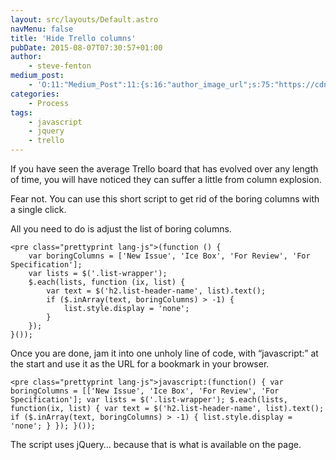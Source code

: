 ```yaml
---
layout: src/layouts/Default.astro
navMenu: false
title: 'Hide Trello columns'
pubDate: 2015-08-07T07:30:57+01:00
author:
    - steve-fenton
medium_post:
    - 'O:11:"Medium_Post":11:{s:16:"author_image_url";s:75:"https://cdn-images-1.medium.com/fit/c/400/400/1*eXkhfEuF41g5W_xnc_ydLA.jpeg";s:10:"author_url";s:38:"https://medium.com/@steve.fenton.co.uk";s:11:"byline_name";N;s:12:"byline_email";N;s:10:"cross_link";s:3:"yes";s:2:"id";s:12:"1e11e678a302";s:21:"follower_notification";s:3:"yes";s:7:"license";s:19:"all-rights-reserved";s:14:"publication_id";s:2:"-1";s:6:"status";s:5:"draft";s:3:"url";s:51:"https://medium.com/@steve.fenton.co.uk/1e11e678a302";}'
categories:
    - Process
tags:
    - javascript
    - jquery
    - trello
---
```


If you have seen the average Trello board that has evolved over any length of time, you will have noticed they can suffer a little from column explosion.

Fear not. You can use this short script to get rid of the boring columns with a single click.

All you need to do is adjust the list of boring columns.

```
<pre class="prettyprint lang-js">(function () {
    var boringColumns = ['New Issue', 'Ice Box', 'For Review', 'For Specification'];
    var lists = $('.list-wrapper');
    $.each(lists, function (ix, list) {
        var text = $('h2.list-header-name', list).text();
        if ($.inArray(text, boringColumns) > -1) {
            list.style.display = 'none';
        }
    });
}());
```
Once you are done, jam it into one unholy line of code, with “javascript:” at the start and use it as the URL for a bookmark in your browser.

```
<pre class="prettyprint lang-js">javascript:(function() { var boringColumns = [['New Issue', 'Ice Box', 'For Review', 'For Specification']; var lists = $('.list-wrapper'); $.each(lists, function(ix, list) { var text = $('h2.list-header-name', list).text(); if ($.inArray(text, boringColumns) > -1) { list.style.display = 'none'; } }); }());
```
The script uses jQuery… because that is what is available on the page.